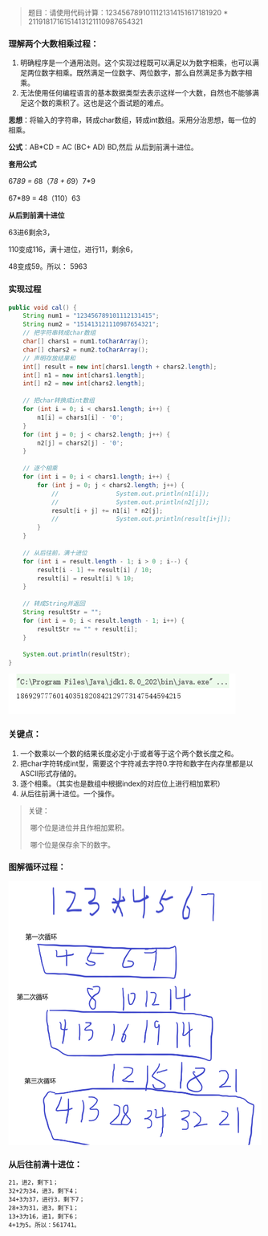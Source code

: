 > 题目：请使用代码计算：1234567891011121314151617181920 * 2119181716151413121110987654321

### 理解两个大数相乘过程：

1. 明确程序是一个通用法则。这个实现过程既可以满足以为数字相乘，也可以满足两位数字相乘。既然满足一位数字、两位数字，那么自然满足多为数字相乘。
2. 无法使用任何编程语言的基本数据类型去表示这样一个大数，自然也不能够满足这个数的乘积了。这也是这个面试题的难点。

**思想**：将输入的字符串，转成char数组，转成int数组。采用分治思想，每一位的相乘。

**公式**：AB*CD  =  AC (BC+ AD) BD,然后   从后到前满十进位。



**套用公式**

67*89 = 6*8（7*8 + 6*9）7*9  

67*89 = 48（110）63



**从后到前满十进位**

63进6剩余3，

110变成116，满十进位，进行11，剩余6，

48变成59。所以： 5963

### 实现过程

```java
public void cal() {
    String num1 = "123456789101112131415";
    String num2 = "151413121110987654321";
    // 把字符串转成char数组
    char[] chars1 = num1.toCharArray();
    char[] chars2 = num2.toCharArray();
    // 声明存放结果和
    int[] result = new int[chars1.length + chars2.length];
    int[] n1 = new int[chars1.length];
    int[] n2 = new int[chars2.length];

    // 把char转换成int数组
    for (int i = 0; i < chars1.length; i++) {
        n1[i] = chars1[i] - '0';
    }
    for (int j = 0; j < chars2.length; j++) {
        n2[j] = chars2[j] - '0';
    }

    // 逐个相乘
    for (int i = 0; i < chars1.length; i++) {
        for (int j = 0; j < chars2.length; j++) {
            //                System.out.println(n1[i]);
            //                System.out.println(n2[j]);
            result[i + j] += n1[i] * n2[j];
            //                System.out.println(result[i+j]);
        }
    }

    // 从后往前，满十进位
    for (int i = result.length - 1; i > 0 ; i--) {
        result[i - 1] += result[i] / 10;
        result[i] = result[i] % 10;
    }

    // 转成String并返回
    String resultStr = "";
    for (int i = 0; i < result.length - 1; i++) {
        resultStr += "" + result[i];
    }

    System.out.println(resultStr);
}
```

![1568864299772](assets/1568864299772.png)

### 关键点：

1. 一个数乘以一个数的结果长度必定小于或者等于这个两个数长度之和。
2. 把char字符转成int型，需要这个字符减去字符0.字符和数字在内存里都是以ASCII形式存储的。
3. 逐个相乘。（其实也是数组中根据index的对应位上进行相加累积）
4. 从后往前满十进位。一个操作。

> 关键：
>
> ​	哪个位是进位并且作相加累积。
>
> ​        哪个位是保存余下的数字。

### 图解循环过程：

![dsBuffer](assets/dsBuffer.png)

### 从后往前满十进位：

```tex
21，进2，剩下1；
32+2为34，进3，剩下4；
34+3为37，进行3，剩下7；
28+3为31，进3，剩下1；
13+3为16，进1，剩下6；
4+1为5。所以：561741。
```

